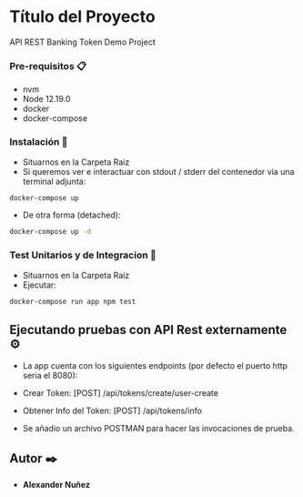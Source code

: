 # Título del Proyecto

API REST Banking Token Demo Project


### Pre-requisitos 📋

- nvm
- Node 12.19.0
- docker
- docker-compose

### Instalación 🔧

- Situarnos en la Carpeta Raiz
- Si queremos ver e interactuar con stdout / stderr del contenedor via una terminal adjunta:

```bash
docker-compose up
```

- De otra forma (detached):

```bash
docker-compose up -d
```

### Test Unitarios y de Integracion 🔧
- Situarnos en la Carpeta Raiz
- Ejecutar: 

```bash
docker-compose run app npm test
```

## Ejecutando pruebas con API Rest externamente ⚙️

- La app cuenta con los siguientes endpoints (por defecto el puerto http seria el 8080):

- Crear Token: [POST] /api/tokens/create/user-create
- Obtener Info del Token: [POST] /api/tokens/info

- Se añadio un archivo POSTMAN para hacer las invocaciones de prueba.

## Autor ✒️
* **Alexander Nuñez**
